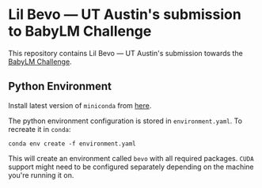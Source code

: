 # Lil Bevo &mdash; UT Austin's submission to BabyLM Challenge

This repository contains Lil Bevo &mdash; UT Austin's submission towards the [BabyLM Challenge](https://babylm.github.io).

## Python Environment

Install latest version of `miniconda` from [here](https://docs.conda.io/en/latest/miniconda.html).

The python environment configuration is stored in `environment.yaml`. To recreate it in `conda`:

```
conda env create -f environment.yaml
``` 

This will create an environment called `bevo` with all required packages. `CUDA` support might need to be configured separately depending on the machine you're running it on.
